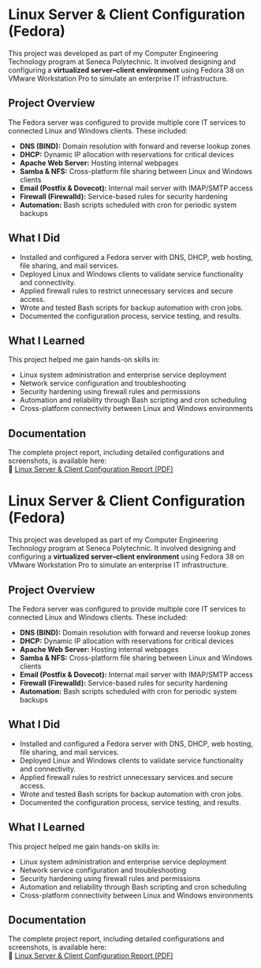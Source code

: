 # Linux Server & Client Configuration (Fedora)

This project was developed as part of my Computer Engineering Technology program at Seneca Polytechnic. It involved designing and configuring a **virtualized server–client environment** using Fedora 38 on VMware Workstation Pro to simulate an enterprise IT infrastructure.

## Project Overview
The Fedora server was configured to provide multiple core IT services to connected Linux and Windows clients. These included:
- **DNS (BIND):** Domain resolution with forward and reverse lookup zones  
- **DHCP:** Dynamic IP allocation with reservations for critical devices  
- **Apache Web Server:** Hosting internal webpages  
- **Samba & NFS:** Cross-platform file sharing between Linux and Windows clients  
- **Email (Postfix & Dovecot):** Internal mail server with IMAP/SMTP access  
- **Firewall (Firewalld):** Service-based rules for security hardening  
- **Automation:** Bash scripts scheduled with cron for periodic system backups  

## What I Did
- Installed and configured a Fedora server with DNS, DHCP, web hosting, file sharing, and mail services.  
- Deployed Linux and Windows clients to validate service functionality and connectivity.  
- Applied firewall rules to restrict unnecessary services and secure access.  
- Wrote and tested Bash scripts for backup automation with cron jobs.  
- Documented the configuration process, service testing, and results.  

## What I Learned
This project helped me gain hands-on skills in:  
- Linux system administration and enterprise service deployment  
- Network service configuration and troubleshooting  
- Security hardening using firewall rules and permissions  
- Automation and reliability through Bash scripting and cron scheduling  
- Cross-platform connectivity between Linux and Windows environments  

## Documentation
The complete project report, including detailed configurations and screenshots, is available here:  
📄 [Linux Server & Client Configuration Report (PDF)](https://drive.google.com/file/d/1xSuFFTQ60A0rb6HGdN6xJ1qsarqJ57bc/view)
# Linux Server & Client Configuration (Fedora)

This project was developed as part of my Computer Engineering Technology program at Seneca Polytechnic. It involved designing and configuring a **virtualized server–client environment** using Fedora 38 on VMware Workstation Pro to simulate an enterprise IT infrastructure.

## Project Overview
The Fedora server was configured to provide multiple core IT services to connected Linux and Windows clients. These included:
- **DNS (BIND):** Domain resolution with forward and reverse lookup zones  
- **DHCP:** Dynamic IP allocation with reservations for critical devices  
- **Apache Web Server:** Hosting internal webpages  
- **Samba & NFS:** Cross-platform file sharing between Linux and Windows clients  
- **Email (Postfix & Dovecot):** Internal mail server with IMAP/SMTP access  
- **Firewall (Firewalld):** Service-based rules for security hardening  
- **Automation:** Bash scripts scheduled with cron for periodic system backups  

## What I Did
- Installed and configured a Fedora server with DNS, DHCP, web hosting, file sharing, and mail services.  
- Deployed Linux and Windows clients to validate service functionality and connectivity.  
- Applied firewall rules to restrict unnecessary services and secure access.  
- Wrote and tested Bash scripts for backup automation with cron jobs.  
- Documented the configuration process, service testing, and results.  

## What I Learned
This project helped me gain hands-on skills in:  
- Linux system administration and enterprise service deployment  
- Network service configuration and troubleshooting  
- Security hardening using firewall rules and permissions  
- Automation and reliability through Bash scripting and cron scheduling  
- Cross-platform connectivity between Linux and Windows environments  

## Documentation
The complete project report, including detailed configurations and screenshots, is available here:  
📄 [Linux Server & Client Configuration Report (PDF)](https://drive.google.com/file/d/1xSuFFTQ60A0rb6HGdN6xJ1qsarqJ57bc/view)
